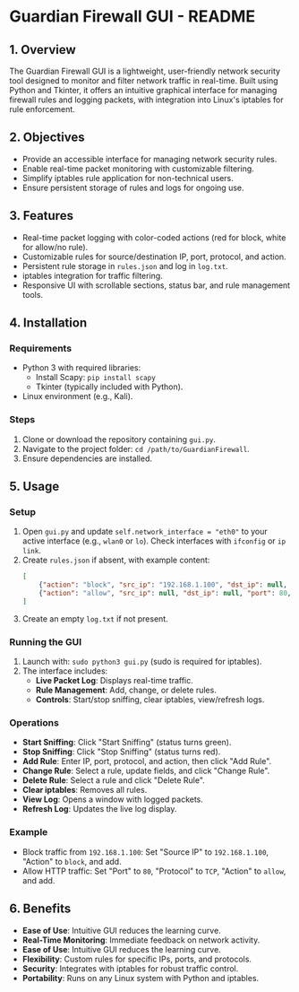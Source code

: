 # Guardian Firewall GUI - README

## 1. Overview
The Guardian Firewall GUI is a lightweight, user-friendly network security tool designed to monitor and filter network traffic in real-time. Built using Python and Tkinter, it offers an intuitive graphical interface for managing firewall rules and logging packets, with integration into Linux's iptables for rule enforcement.

## 2. Objectives
- Provide an accessible interface for managing network security rules.
- Enable real-time packet monitoring with customizable filtering.
- Simplify iptables rule application for non-technical users.
- Ensure persistent storage of rules and logs for ongoing use.

## 3. Features
- Real-time packet logging with color-coded actions (red for block, white for allow/no rule).
- Customizable rules for source/destination IP, port, protocol, and action.
- Persistent rule storage in `rules.json` and log in `log.txt`.
- iptables integration for traffic filtering.
- Responsive UI with scrollable sections, status bar, and rule management tools.

## 4. Installation
### Requirements
- Python 3 with required libraries:
  - Install Scapy: `pip install scapy`
  - Tkinter (typically included with Python).
- Linux environment (e.g., Kali).

### Steps
1. Clone or download the repository containing `gui.py`.
2. Navigate to the project folder: `cd /path/to/GuardianFirewall`.
3. Ensure dependencies are installed.

## 5. Usage
### Setup
1. Open `gui.py` and update `self.network_interface = "eth0"` to your active interface (e.g., `wlan0` or `lo`). Check interfaces with `ifconfig` or `ip link`.
2. Create `rules.json` if absent, with example content:
   ```json
   [
       {"action": "block", "src_ip": "192.168.1.100", "dst_ip": null, "port": null, "protocol": null},
       {"action": "allow", "src_ip": null, "dst_ip": null, "port": 80, "protocol": "TCP"}
   ]
   ```
3. Create an empty `log.txt` if not present.

### Running the GUI
1. Launch with: `sudo python3 gui.py` (sudo is required for iptables).
2. The interface includes:
   - **Live Packet Log**: Displays real-time traffic.
   - **Rule Management**: Add, change, or delete rules.
   - **Controls**: Start/stop sniffing, clear iptables, view/refresh logs.

### Operations
- **Start Sniffing**: Click "Start Sniffing" (status turns green).
- **Stop Sniffing**: Click "Stop Sniffing" (status turns red).
- **Add Rule**: Enter IP, port, protocol, and action, then click "Add Rule".
- **Change Rule**: Select a rule, update fields, and click "Change Rule".
- **Delete Rule**: Select a rule and click "Delete Rule".
- **Clear iptables**: Removes all rules.
- **View Log**: Opens a window with logged packets.
- **Refresh Log**: Updates the live log display.

### Example
- Block traffic from `192.168.1.100`: Set "Source IP" to `192.168.1.100`, "Action" to `block`, and add.
- Allow HTTP traffic: Set "Port" to `80`, "Protocol" to `TCP`, "Action" to `allow`, and add.

## 6. Benefits
- **Ease of Use**: Intuitive GUI reduces the learning curve.
- **Real-Time Monitoring**: Immediate feedback on network activity.
- **Ease of Use**: Intuitive GUI reduces the learning curve.
- **Flexibility**: Custom rules for specific IPs, ports, and protocols.
- **Security**: Integrates with iptables for robust traffic control.
- **Portability**: Runs on any Linux system with Python and iptables.

